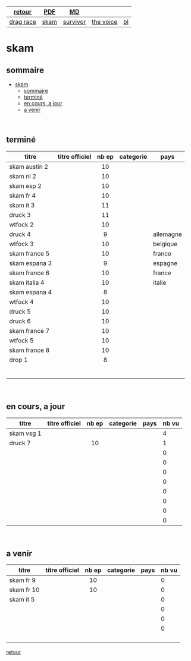 
|[retour](./../index.html)|[PDF](./skam.pdf)|[MD](./skam.md)|||
| --- | --- | :---: | --- | --- |
|[drag race](./dragrace.html)|[skam](./skam.html)|[survivor](./survivor.html)|[the voice](./thevoice.html)|[bl](./../bl/bl.html)|

# skam

## sommaire
- [skam](#skam)
  - [sommaire](#sommaire)
  - [terminé](#terminé)
  - [en cours, a jour](#en-cours-a-jour)
  - [a venir](#a-venir)

<div style="page-break-after: always; visibility: hidden"> 
\pagebreak 
</div>

## terminé
 
|titre|titre officiel|nb ep|categorie|pays|
| --- | --- | :---: | --- | --- |
|skam austin 2||10|||<!--  -->
|skam nl 2||10|||<!--  -->
|skam esp 2||10|||<!--  -->
|skam fr 4||10|||<!--  -->
|skam it 3||11|||<!--  -->
|druck 3||11|||<!--  -->
|wtfock 2||10|||<!--  -->
|druck 4||9||allemagne|
|wtfock 3||10||belgique|
|skam france 5||10||france|
|skam espana 3||9||espagne|
|skam france 6||10||france|
|skam italia 4||10||italie|
|skam espana 4||8|||
|wtfock 4||10|||
|druck 5||10|||
|druck 6||10|||<!--  -->
|skam france 7||10|||<!--  -->
|wtfock 5||10|||<!--  -->
|skam france 8||10|||<!--  -->
|drop 1||8|||<!--  -->
||||||<!--  -->
||||||<!--  -->
||||||<!--  -->
||||||<!--  -->
||||||<!--  -->
||||||<!--  -->


<div style="page-break-after: always; visibility: hidden"> 
\pagebreak 
</div>

## en cours, a jour
 
|titre|titre officiel|nb ep|categorie|pays|nb vu|
| --- | --- | :---: | --- | --- | --- |
|skam vsg 1|||||4|<!--  -->
|druck 7||10|||1|<!--  -->
||||||0|<!--  -->
||||||0|<!--  -->
||||||0|<!--  -->
||||||0|<!--  -->
||||||0|<!--  -->
||||||0|<!--  -->
||||||0|<!--  -->
||||||0|<!--  -->

<div style="page-break-after: always; visibility: hidden"> 
\pagebreak 
</div>

## a venir
 
|titre|titre officiel|nb ep|categorie|pays|nb vu|
| --- | --- | :---: | --- | --- | --- |
|skam fr 9||10|||0|<!--  -->
|skam fr 10||10|||0|<!--  -->
|skam it 5|||||0|<!--  -->
||||||0|<!--  -->
||||||0|<!--  -->
||||||0|<!--  -->
|||||||<!--  -->
|||||||<!--  -->
|||||||<!--  -->
|||||||<!--  -->

[retour](./../index.html)
